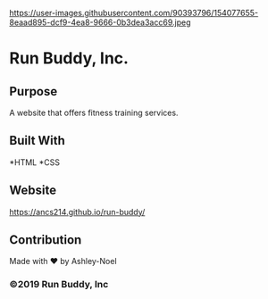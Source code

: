 [<https://user-images.githubusercontent.com/90393796/154077655-8eaad895-dcf9-4ea8-9666-0b3dea3acc69.jpeg>](https://ancs214.github.io/run-buddy/)

# Run Buddy, Inc.


## Purpose
A website that offers fitness training services.

## Built With
*HTML
*CSS

## Website
https://ancs214.github.io/run-buddy/

## Contribution
Made with ❤️ by Ashley-Noel 

### ©2019 Run Buddy, Inc
